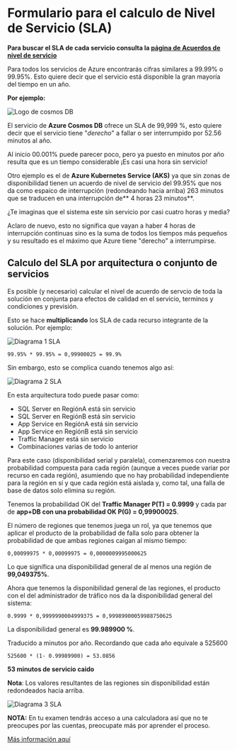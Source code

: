 # Formulario para el calculo de Nivel de Servicio (SLA)

**Para buscar el SLA de cada servicio consulta la [página de Acuerdos de nivel de servicio](https://azure.microsoft.com/es-mx/support/legal/sla/)**

Para todos los servicios de Azure encontrarás cifras similares a 99.99% o 99.95%. Esto quiere decir que el servicio está disponible la gran mayoría del tiempo en un año.

**Por ejemplo:**

![Logo de cosmos DB](/res/images/cosmos_db.png)

El servicio de **Azure Cosmos DB** ofrece un SLA de 99,999 %, esto quiere decir que el servicio tiene "*derecho*" a fallar o ser interrumpido por 52.56 minutos al año. 

Al inicio 00.001% puede parecer poco, pero ya puesto en minutos por año resulta que es un tiempo considerable ¡Es casi una hora sin servicio!

Otro ejemplo es el de **Azure Kubernetes Service (AKS)** ya que sin zonas de disponibilidad tienen un acuerdo de nivel de servicio del 99.95% que nos da como espaico de interrupción (redondeando hacia arriba) 263 minutos que se traducen en una interrupción de** 4 horas 23 minutos**. 

¿Te imaginas que el sistema este sin servicio por casi cuatro horas y media?

Aclaro de nuevo, esto no significa que vayan a haber 4 horas de interrupción continuas sino es la suma de todos los tiempos más pequeños y su resultado es el máximo que Azure tiene "derecho" a interrumpirse.

## Calculo del SLA por arquitectura o conjunto de servicios

Es posible (y necesario) calcular el nivel de acuerdo de servcio de toda la solución en conjunta para efectos de calidad en el servicio, terminos y condiciones y previsión.

Esto se hace **multiplicando** los SLA de cada recurso integrante de la solución. Por ejemplo:

![Diagrama 1 SLA](/res/images/diagrama1_sla.jpg)

~~~
99.95% * 99.95% = 0,99900025 = 99.9%
~~~

Sin embargo, esto se complica cuando tenemos algo así:

![Diagrama 2 SLA](/res/images/diagrama2_sla.jpg)

En esta arquitectura todo puede pasar como:

- SQL Server en RegiónA está sin servicio
- SQL Server en RegiónB está sin servicio
- App Service en RegiónA está sin servicio
- App Service en RegiónB está sin servicio
- Traffic Manager está sin servicio
- Combinaciones varias de todo lo anterior

Para este caso (disponibilidad serial y paralela), comenzaremos con nuestra probabilidad compuesta para cada región (aunque a veces puede variar por recurso en cada región), asumiendo que no hay probabilidad independiente para la región en sí y que cada región está aislada y, como tal, una falla de base de datos solo elimina su región.

Tenemos la probabilidad OK del **Traffic Manager P(T) = 0.9999** y cada par de **app+DB con una probabilidad OK P(G) = 0,99900025**.

El número de regiones que tenemos juega un rol, ya que tenemos que aplicar el producto de la probabilidad de falla solo para obtener la probabilidad de que ambas regiones caigan al mismo tiempo: 

~~~
0,00099975 * 0,00099975 = 0,0000009995000625
~~~

Lo que significa una disponibilidad general de al menos una región de **99,049375%**. 

Ahora que tenemos la disponibilidad general de las regiones, el producto con el del administrador de tráfico nos da la disponibilidad general del sistema:

~~~
0.9999 * 0,9999990004999375 = 0,99989900059988750625
~~~

La disponibilidad general es **99.989900 %**.

Traducido a minutos por año. Recordando que cada año equivale a 525600 

~~~
525600 * (1- 0.99989900) = 53.0856
~~~

**53 minutos de servicio caido**

**Nota**: Los valores resultantes de las regiones sin disponibilidad están redondeados hacia arriba.

![Diagrama 3 SLA](/res/images/diagrama3_sla.jpg)

**NOTA:** En tu examen tendrás acceso a una calculadora así que no te preocupes por las cuentas, preocupate más por aprender el proceso.

[Más información aquí](https://docs.microsoft.com/en-us/azure/architecture/framework/resiliency/business-metrics#slas-for-multiregion-deployments)

